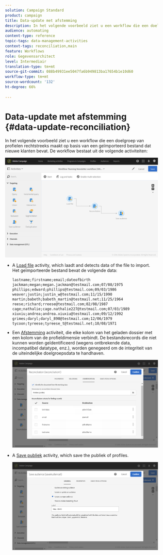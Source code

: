```yaml
---
solution: Campaign Standard
product: campaign
title: Data-update met afstemming
description: In het volgende voorbeeld ziet u een workflow die een doelgroep van profielen rechtstreeks maakt op basis van een geïmporteerd bestand dat nieuwe klanten bevat.
audience: automating
content-type: reference
topic-tags: data-management-activities
context-tags: reconciliation,main
feature: Workflows
role: Gegevensarchitect
level: Intermediair
translation-type: tm+mt
source-git-commit: 088b49931ee5047fa6b949813ba17654b1e10d60
workflow-type: tm+mt
source-wordcount: '132'
ht-degree: 66%

---
```



# Data-update met afstemming {#data-update-reconciliation}

In het volgende voorbeeld ziet u een workflow die een doelgroep van profielen rechtstreeks maakt op basis van een geïmporteerd bestand dat nieuwe klanten bevat. De workflow bestaat uit de volgende activiteiten:

![](assets/identification_example2.png)

* A [Load file](../../automating/using/load-file.md) activity, which laadt and detects data of the file to import. Het geïmporteerde bestand bevat de volgende data:

   ```
   lastname;firstname;email;dateofbirth
   jackman;megan;megan.jackman@testmail.com;07/08/1975
   phillips;edward;phillips@testmail.com;09/03/1986
   weaver;justin;justin_w@testmail.com;11/15/1990
   martin;babeth;babeth_martin@testmail.net;11/25/1964
   reese;richard;rreese@testmail.com;02/08/1987
   cage;nathalie;cage.nathalie227@testmail.com;07/03/1989
   xiuxiu;andrea;andrea.xiuxiu@testmail.com;09/12/1992
   grimes;daryl;daryl_890@testmail.com;12/06/1979
   tycoon;tyreese;tyreese_t@testmail.net;10/08/1971
   ```

* Een [Afstemming](../../automating/using/reconciliation.md) activiteit, die elke kolom van het geladen dossier met een kolom van de profieldimensie verbindt. De bestandsrecords die niet kunnen worden geïdentificeerd (wegens ontbrekende data, incompatibel datatype, enz.), worden genegeerd om de integriteit van de uiteindelijke doelgroepsdata te handhaven.

   ![](assets/identification_example1.png)

* A [Save publiek](../../automating/using/save-audience.md) activity, which save the publiek of profiles.

   ![](assets/identification_example3.png)
